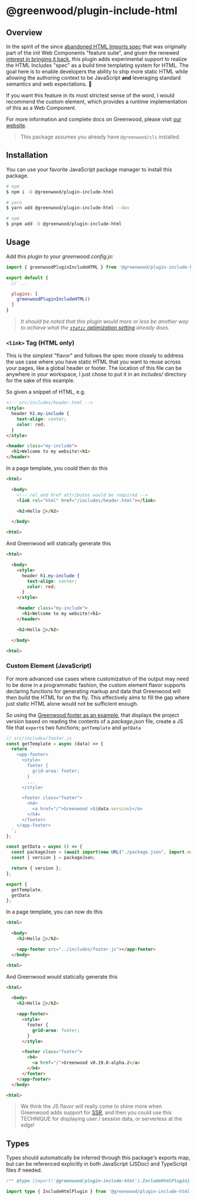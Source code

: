 # @greenwood/plugin-include-html

## Overview

In the spirit of the since [abandoned HTML Imports spec](https://www.html5rocks.com/en/tutorials/webcomponents/imports/) that was originally part of the init Web Components "feature suite", and given the renewed [interest in bringing it back](https://github.com/whatwg/html/issues/2791), this plugin adds experimental support to realize the HTML Includes "spec" as a build time templating system for HTML.  The goal here is to enable developers the ability to ship more static HTML while allowing the authoring context to be JavaScript **and** leveraging standard semantics and web expectations. 💚

If you want this feature in its most strictest sense of the word, I would recommend the [**<html-include>**](https://github.com/justinfagnani/html-include-element) custom element, which provides a runtime implementation of this as a Web Component.

For more information and complete docs on Greenwood, please visit [our website](https://www.greenwoodjs.dev).

> This package assumes you already have `@greenwood/cli` installed.

## Installation

You can use your favorite JavaScript package manager to install this package.

```bash
# npm
$ npm i -D @greenwood/plugin-include-html

# yarn
$ yarn add @greenwood/plugin-include-html --dev

# npm
$ pnpm add -D @greenwood/plugin-include-html
```

## Usage

Add this plugin to your _greenwood.config.js_:

```javascript
import { greenwoodPluginIncludeHTML } from '@greenwood/plugin-include-html';

export default {
  // ...

  plugins: [
    greenwoodPluginIncludeHTML()
  ]
}
```

> _It should be noted that this plugin would more or less be another way to achieve what the [`static` optimization setting](https://www.greenwoodjs.dev/docs/reference/configuration/#optimization) already does._

### `<link>` Tag (HTML only)

This is the simplest "flavor" and follows the spec more closely to address the use case where you have static HTML that you want to reuse across your pages, like a global header or footer.  The location of this file can be anywhere in your workspace, I just chose to put it in an _includes/_ directory for the sake of this example.

So given a snippet of HTML, e.g.
```html
<!-- src/includes/header.html -->
<style>
  header h1.my-include {
    text-align: center;
    color: red;
  }
</style>

<header class="my-include">
  <h1>Welcome to my website!<h1>
</header>
```

In a page template, you could then do this
```html
<html>

  <body>
    <!-- rel and href attributes would be required -->
    <link rel="html" href="/includes/header.html"></link>

    <h2>Hello 👋</h2>

  </body>

<html>
```

And Greenwood will statically generate this
```html
<html>

  <body>
    <style>
      header h1.my-include {
        text-align: center;
        color: red;
      }
    </style>

    <header class="my-include">
      <h1>Welcome to my website!<h1>
    </header>

    <h2>Hello 👋</h2>

  </body>

<html>
```

### Custom Element (JavaScript)

For more advanced use cases where customization of the output may need to be done in a programmatic fashion, the custom element flavor supports declaring functions for generating markup and data that Greenwood will then build the HTML for on the fly.  This effectively aims to fill the gap where just static HTML alone would not be sufficient enough.

So using the [Greenwood footer as an example](https://github.com/ProjectEvergreen/greenwood/blob/master/www/includes/footer.js), that displays the project version based on reading the contents of a _package.json_ file, create a JS file that `export`s two functions; `getTemplate` and `getData`
```js
// src/includes/footer.js
const getTemplate = async (data) => {
  return `
    <app-footer>
      <style>
        footer {
          grid-area: footer;
        }
        ...
      </style>

      <footer class="footer">
        <h4>
          <a href="/">Greenwood v${data.version}</a>
        </h4>
      </footer>
    </app-footer>
  `;
};

const getData = async () => {
  const packageJson = (await import(new URL("./package.json", import.meta.url), { with: { type: "json" } })).default;
  const { version } = packageJson;

  return { version };
};

export {
  getTemplate,
  getData
};
```

In a page template, you can now do this
```html
<html>

  <body>
    <h2>Hello 👋</h2>

    <app-footer src="../includes/footer.js"></app-footer>
  </body>

<html>
```

And Greenwood would statically generate this
```html
<html>

  <body>
    <h2>Hello 👋</h2>

    <app-footer>
      <style>
        footer {
          grid-area: footer;
        }
      </style>

      <footer class="footer">
        <h4>
          <a href="/">Greenwood v0.19.0-alpha.2</a>
        </h4>
      </footer>
    </app-footer>
  </body>

<html>
```

> We think the JS flavor will really come to shine more when Greenwood adds support for [SSR](https://github.com/ProjectEvergreen/greenwood/issues/708), and then you could use this TECHNIQUE for displaying user / session data, or serverless at the edge!

## Types

Types should automatically be inferred through this package's exports map, but can be referenced explicitly in both JavaScript (JSDoc) and TypeScript files if needed.

```js
/** @type {import('@greenwood/plugin-include-html').IncludeHtmlPlugin} */
```

```ts
import type { IncludeHtmlPlugin } from '@greenwood/plugin-include-html';
```